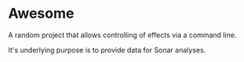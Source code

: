 Awesome
=======
A random project that allows controlling of effects via a command line.

It's underlying purpose is to provide data for Sonar analyses.